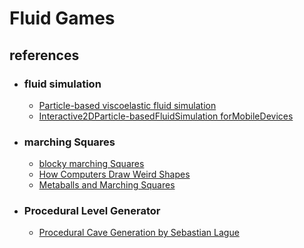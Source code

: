 # Fluid Games


## references
- ### fluid simulation 
  - [Particle-based viscoelastic fluid simulation](https://www.researchgate.net/publication/220789321_Particle-based_viscoelastic_fluid_simulation)
  - [Interactive2DParticle-basedFluidSimulation forMobileDevices](http://www.diva-portal.org/smash/get/diva2:676516/FULLTEXT01.pdf)

- ### marching Squares
  - [blocky marching Squares](https://youtu.be/yOgIncKp0BE?list=PLFt_AvWsXl0eZgMK_DT5_biRkWXftAOf9)
  - [How Computers Draw Weird Shapes](https://youtu.be/6oMZb3yP_H8)
  - [Metaballs and Marching Squares](https://jamie-wong.com/2014/08/19/metaballs-and-marching-squares/)

- ### Procedural Level Generator
  - [Procedural Cave Generation by Sebastian Lague](https://www.youtube.com/watch?v=v7yyZZjF1z4&list=PLFt_AvWsXl0eZgMK_DT5_biRkWXftAOf9)
 
 
